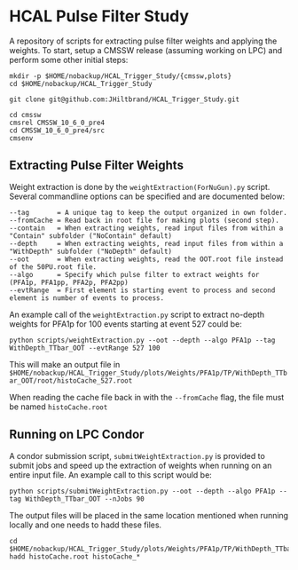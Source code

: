 # HCAL Pulse Filter Study

A repository of scripts for extracting pulse filter weights and applying the weights. To start, setup a CMSSW release (assuming working on LPC) and perform some other initial steps:

```
mkdir -p $HOME/nobackup/HCAL_Trigger_Study/{cmssw,plots}
cd $HOME/nobackup/HCAL_Trigger_Study

git clone git@github.com:JHiltbrand/HCAL_Trigger_Study.git

cd cmssw
cmsrel CMSSW_10_6_0_pre4
cd CMSSW_10_6_0_pre4/src
cmsenv
```

## Extracting Pulse Filter Weights

Weight extraction is done by the `weightExtraction(ForNuGun).py` script. Several commandline options can be specified and are documented below:

```
--tag       = A unique tag to keep the output organized in own folder.
--fromCache = Read back in root file for making plots (second step).
--contain   = When extracting weights, read input files from within a "Contain" subfolder ("NoContain" default)
--depth     = When extracting weights, read input files from within a "WithDepth" subfolder ("NoDepth" default)
--oot       = When extracting weights, read the OOT.root file instead of the 50PU.root file.
--algo      = Specify which pulse filter to extract weights for (PFA1p, PFA1pp, PFA2p, PFA2pp)
--evtRange  = First element is starting event to process and second element is number of events to process.
```

An example call of the `weightExtraction.py` script to extract no-depth weights for PFA1p for 100 events starting at event 527 could be:

```
python scripts/weightExtraction.py --oot --depth --algo PFA1p --tag WithDepth_TTbar_OOT --evtRange 527 100
```

This will make an output file in `$HOME/nobackup/HCAL_Trigger_Study/plots/Weights/PFA1p/TP/WithDepth_TTbar_OOT/root/histoCache_527.root`

When reading the cache file back in with the `--fromCache` flag, the file must be named `histoCache.root`

## Running on LPC Condor

A condor submission script, `submitWeightExtraction.py` is provided to submit jobs and speed up the extraction of weights when running on an entire input file. An example call to this script would be:

```
python scripts/submitWeightExtraction.py --oot --depth --algo PFA1p --tag WithDepth_TTbar_OOT --nJobs 90
```

The output files will be placed in the same location mentioned when running locally and one needs to hadd these files.

```
cd $HOME/nobackup/HCAL_Trigger_Study/plots/Weights/PFA1p/TP/WithDepth_TTbar_OOT/root
hadd histoCache.root histoCache_*
```


